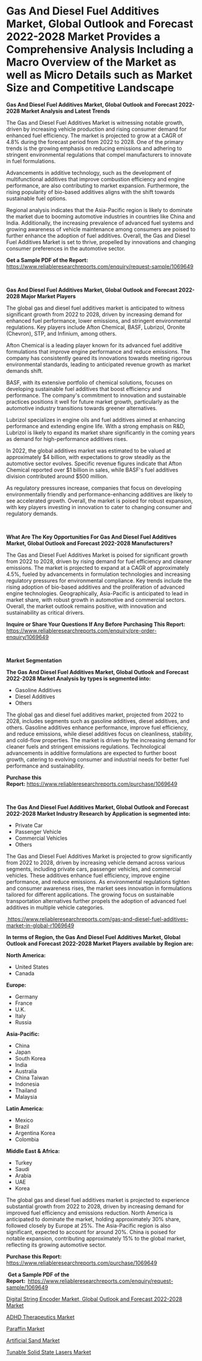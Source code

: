 <p><h1>Gas And Diesel Fuel Additives Market, Global Outlook and Forecast 2022-2028 Market Provides a Comprehensive Analysis Including a Macro Overview of the Market as well as Micro Details such as Market Size and Competitive Landscape</h1></p><p><strong>Gas And Diesel Fuel Additives Market, Global Outlook and Forecast 2022-2028 Market Analysis and Latest Trends</strong></p>
<p><p>The Gas and Diesel Fuel Additives Market is witnessing notable growth, driven by increasing vehicle production and rising consumer demand for enhanced fuel efficiency. The market is projected to grow at a CAGR of 4.8% during the forecast period from 2022 to 2028. One of the primary trends is the growing emphasis on reducing emissions and adhering to stringent environmental regulations that compel manufacturers to innovate in fuel formulations. </p><p>Advancements in additive technology, such as the development of multifunctional additives that improve combustion efficiency and engine performance, are also contributing to market expansion. Furthermore, the rising popularity of bio-based additives aligns with the shift towards sustainable fuel options. </p><p>Regional analysis indicates that the Asia-Pacific region is likely to dominate the market due to booming automotive industries in countries like China and India. Additionally, the increasing prevalence of advanced fuel systems and growing awareness of vehicle maintenance among consumers are poised to further enhance the adoption of fuel additives. Overall, the Gas and Diesel Fuel Additives Market is set to thrive, propelled by innovations and changing consumer preferences in the automotive sector.</p></p>
<p><strong>Get a Sample PDF of the Report:&nbsp;</strong> <a href="https://www.reliableresearchreports.com/enquiry/request-sample/1069649">https://www.reliableresearchreports.com/enquiry/request-sample/1069649</a></p>
<p>&nbsp;</p>
<p><strong>Gas And Diesel Fuel Additives Market, Global Outlook and Forecast 2022-2028 Major Market Players</strong></p>
<p><p>The global gas and diesel fuel additives market is anticipated to witness significant growth from 2022 to 2028, driven by increasing demand for enhanced fuel performance, lower emissions, and stringent environmental regulations. Key players include Afton Chemical, BASF, Lubrizol, Oronite (Chevron), STP, and Infinium, among others.</p><p>Afton Chemical is a leading player known for its advanced fuel additive formulations that improve engine performance and reduce emissions. The company has consistently geared its innovations towards meeting rigorous environmental standards, leading to anticipated revenue growth as market demands shift. </p><p>BASF, with its extensive portfolio of chemical solutions, focuses on developing sustainable fuel additives that boost efficiency and performance. The company's commitment to innovation and sustainable practices positions it well for future market growth, particularly as the automotive industry transitions towards greener alternatives.</p><p>Lubrizol specializes in engine oils and fuel additives aimed at enhancing performance and extending engine life. With a strong emphasis on R&D, Lubrizol is likely to expand its market share significantly in the coming years as demand for high-performance additives rises.</p><p>In 2022, the global additives market was estimated to be valued at approximately $4 billion, with expectations to grow steadily as the automotive sector evolves. Specific revenue figures indicate that Afton Chemical reported over $1 billion in sales, while BASF's fuel additives division contributed around $500 million. </p><p>As regulatory pressures increase, companies that focus on developing environmentally friendly and performance-enhancing additives are likely to see accelerated growth. Overall, the market is poised for robust expansion, with key players investing in innovation to cater to changing consumer and regulatory demands.</p></p>
<p>&nbsp;</p>
<p><strong>What Are The Key Opportunities For Gas And Diesel Fuel Additives Market, Global Outlook and Forecast 2022-2028 Manufacturers?</strong></p>
<p><p>The Gas and Diesel Fuel Additives Market is poised for significant growth from 2022 to 2028, driven by rising demand for fuel efficiency and cleaner emissions. The market is projected to expand at a CAGR of approximately 4.5%, fueled by advancements in formulation technologies and increasing regulatory pressures for environmental compliance. Key trends include the rising adoption of bio-based additives and the proliferation of advanced engine technologies. Geographically, Asia-Pacific is anticipated to lead in market share, with robust growth in automotive and commercial sectors. Overall, the market outlook remains positive, with innovation and sustainability as critical drivers.</p></p>
<p><strong>Inquire or Share Your Questions If Any Before Purchasing This Report:</strong> <a href="https://www.reliableresearchreports.com/enquiry/pre-order-enquiry/1069649">https://www.reliableresearchreports.com/enquiry/pre-order-enquiry/1069649</a></p>
<p>&nbsp;</p>
<p><strong>Market Segmentation</strong></p>
<p><strong>The Gas And Diesel Fuel Additives Market, Global Outlook and Forecast 2022-2028 Market Analysis by types is segmented into:</strong></p>
<p><ul><li>Gasoline Additives</li><li>Diesel Additives</li><li>Others</li></ul></p>
<p><p>The global gas and diesel fuel additives market, projected from 2022 to 2028, includes segments such as gasoline additives, diesel additives, and others. Gasoline additives enhance performance, improve fuel efficiency, and reduce emissions, while diesel additives focus on cleanliness, stability, and cold-flow properties. The market is driven by the increasing demand for cleaner fuels and stringent emissions regulations. Technological advancements in additive formulations are expected to further boost growth, catering to evolving consumer and industrial needs for better fuel performance and sustainability.</p></p>
<p><strong>Purchase this Report:&nbsp;</strong><a href="https://www.reliableresearchreports.com/purchase/1069649">https://www.reliableresearchreports.com/purchase/1069649</a></p>
<p>&nbsp;</p>
<p><strong>The Gas And Diesel Fuel Additives Market, Global Outlook and Forecast 2022-2028 Market Industry Research by Application is segmented into:</strong></p>
<p><ul><li>Private Car</li><li>Passenger Vehicle</li><li>Commercial Vehicles</li><li>Others</li></ul></p>
<p><p>The Gas and Diesel Fuel Additives Market is projected to grow significantly from 2022 to 2028, driven by increasing vehicle demand across various segments, including private cars, passenger vehicles, and commercial vehicles. These additives enhance fuel efficiency, improve engine performance, and reduce emissions. As environmental regulations tighten and consumer awareness rises, the market sees innovation in formulations tailored for different applications. The growing focus on sustainable transportation alternatives further propels the adoption of advanced fuel additives in multiple vehicle categories.</p></p>
<p><a href="https://www.reliableresearchreports.com/gas-and-diesel-fuel-additives-market-in-global-r1069649">&nbsp;https://www.reliableresearchreports.com/gas-and-diesel-fuel-additives-market-in-global-r1069649</a></p>
<p><strong>In terms of Region, the Gas And Diesel Fuel Additives Market, Global Outlook and Forecast 2022-2028 Market Players available by Region are:</strong></p>
<p>
    <p> <strong> North America: </strong>
        <ul>
            <li>United States</li>
            <li>Canada</li>
        </ul>
        </p> 
    <p> <strong> Europe: </strong>
        <ul>
            <li>Germany</li>
            <li>France</li>
            <li>U.K.</li>
            <li>Italy</li>
            <li>Russia</li>
        </ul>
        </p> 
    <p> <strong> Asia-Pacific: </strong>
        <ul>
            <li>China</li>
            <li>Japan</li>
            <li>South Korea</li>
            <li>India</li>
            <li>Australia</li>
            <li>China Taiwan</li>
            <li>Indonesia</li>
            <li>Thailand</li>
            <li>Malaysia</li>
        </ul>
        </p> 
    <p> <strong> Latin America: </strong>
        <ul>
            <li>Mexico</li>
            <li>Brazil</li>
            <li>Argentina Korea</li>
            <li>Colombia</li>
        </ul>
        </p> 
    <p> <strong> Middle East & Africa: </strong>
        <ul>
            <li>Turkey</li>
            <li>Saudi</li>
            <li>Arabia</li>
            <li>UAE</li>
            <li>Korea</li>
        </ul>
    </p>
    </p>
<p><p>The global gas and diesel fuel additives market is projected to experience substantial growth from 2022 to 2028, driven by increasing demand for improved fuel efficiency and emissions reduction. North America is anticipated to dominate the market, holding approximately 30% share, followed closely by Europe at 25%. The Asia-Pacific region is also significant, expected to account for around 20%. China is poised for notable expansion, contributing approximately 15% to the global market, reflecting its growing automotive sector.</p></p>
<p><strong>Purchase this Report: </strong><a href="https://www.reliableresearchreports.com/purchase/1069649">https://www.reliableresearchreports.com/purchase/1069649</a></p>
<p>&nbsp;<strong>Get a Sample PDF of the Report:&nbsp;&nbsp;</strong><a href="https://www.reliableresearchreports.com/enquiry/request-sample/1069649">https://www.reliableresearchreports.com/enquiry/request-sample/1069649</a></p>
<p><strong></strong></p>
<p><p><a href="https://github.com/AshrafKhan865/Market-Research-Report-List-1/blob/main/digital-string-encoder-market-global-outlook-and-forecast-2022-2028-market.md">Digital String Encoder Market, Global Outlook and Forecast 2022-2028 Market</a></p><p><a href="https://www.linkedin.com/pulse/adhd-therapeutics-industry-analysis-report-its-market-size-share-9w1sc?trackingId=XFu7Odw6RQ%2BxXXGxNR3yxA%3D%3D">ADHD Therapeutics Market</a></p><p><a href="https://issuu.com/reportprime-2/docs/paraffin-market-size-2030.pptx_cf84ce2139253a">Paraffin Market</a></p><p><a href="https://issuu.com/reportprime-2/docs/artificial-sand-market-size-2030.pp_7ab0e22941e5b0">Artificial Sand Market</a></p><p><a href="https://medium.com/@rasaunharrison331/the-global-tunable-solid-state-lasers-market-is-a-dynamic-and-growing-industry-a2259d1dab4e">Tunable Solid State Lasers Market</a></p></p>